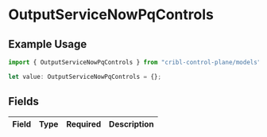 # OutputServiceNowPqControls

## Example Usage

```typescript
import { OutputServiceNowPqControls } from "cribl-control-plane/models";

let value: OutputServiceNowPqControls = {};
```

## Fields

| Field       | Type        | Required    | Description |
| ----------- | ----------- | ----------- | ----------- |